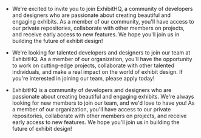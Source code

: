 - We're excited to invite you to join ExhibitHQ, a community of developers and designers who are passionate about creating beautiful and engaging exhibits. As a member of our community, you'll have access to our private repositories, collaborate with other members on projects, and receive early access to new features. We hope you'll join us in building the future of exhibit design!

- We're looking for talented developers and designers to join our team at ExhibitHQ. As a member of our organization, you'll have the opportunity to work on cutting-edge projects, collaborate with other talented individuals, and make a real impact on the world of exhibit design. If you're interested in joining our team, please apply today!

- ExhibitHQ is a community of developers and designers who are passionate about creating beautiful and engaging exhibits. We're always looking for new members to join our team, and we'd love to have you! As a member of our organization, you'll have access to our private repositories, collaborate with other members on projects, and receive early access to new features. We hope you'll join us in building the future of exhibit design!
